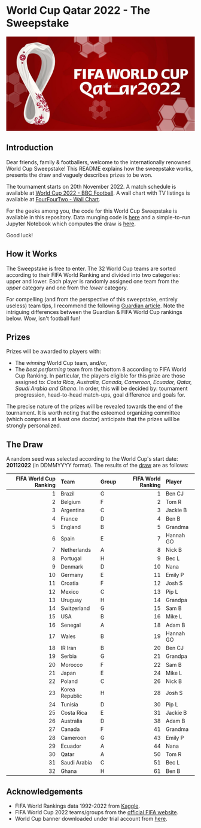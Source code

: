 # World Cup Qatar 2022 - The Sweepstake

![World Cup 2022 - Qatar](worldcup_banner.jpg)

## Introduction

Dear friends, family & footballers, welcome to the internationally renowned World Cup Sweepstake! This README explains how the sweepstake works, presents the draw and vaguely describes prizes to be won.

The tournament starts on 20th November 2022. A match schedule is available at [World Cup 2022 - BBC Football](https://www.bbc.com/sport/football/world-cup/schedule). A wall chart with TV listings is available at [FourFourTwo - Wall Chart](http://cdn.mos.cms.futurecdn.net/emvLGLK2Ra9Ci2d8aVknq/wallchart.pdf).

For the geeks among you, the code for this World Cup Sweepstake is available in this repository. Data munging code is [here](https://github.com/benjiebob/WorldCup22_Sweepstake/blob/main/extract_rankings.py) and a simple-to-run Jupyter Notebook which computes the draw is [here](https://github.com/benjiebob/WorldCup22_Sweepstake/blob/main/run_worldcup_draw.ipynb).

Good luck!

## How it Works

The Sweepstake is free to enter. The 32 World Cup teams are sorted according to their FIFA World Ranking and divided into two categories: upper and lower. Each player is randomly assigned one team from the *upper* category and one from the *lower* category.

For compelling (and from the perspective of this sweepstake, entirely useless) team tips, I recommend the following [Guardian article](https://www.theguardian.com/football/2022/jun/15/world-cup-2022-power-rankings-final-32-qatar). Note the intriguing differences between the Guardian & FIFA World Cup rankings below. Wow, isn't football fun!

## Prizes

Prizes will be awarded to players with:
- The *winning* World Cup team, and/or,
- The *best performing* team from the bottom 8 according to FIFA World Cup Ranking. In particular, the players eligible for this prize are those assigned to: *Costa Rica, Australia, Canada, Cameroon, Ecuador, Qatar, Saudi Arabia and Ghana*. In order, this will be decided by: tournament progression, head-to-head match-ups, goal difference and goals for. 

The precise nature of the prizes will be revealed towards the end of the tournament. It is worth noting that the esteemed organizing committee (which comprises at least one doctor) anticipate that the prizes will be strongly personalized.

## The Draw

A random seed was selected according to the World Cup's start date: **20112022** (in DDMMYYYY format). The results of the [draw](https://github.com/benjiebob/WorldCup22_Sweepstake/blob/main/run_worldcup_draw.ipynb) are as follows:

|   FIFA World Cup Ranking | Team           | Group   |   FIFA World Ranking | Player    |
|-------------------------:|:---------------|:--------|---------------------:|:----------|
|                        1 | Brazil         | G       |                    1 | Ben CJ    |
|                        2 | Belgium        | F       |                    2 | Tom R     |
|                        3 | Argentina      | C       |                    3 | Jackie B  |
|                        4 | France         | D       |                    4 | Ben B     |
|                        5 | England        | B       |                    5 | Grandma   |
|                        6 | Spain          | E       |                    7 | Hannah GO |
|                        7 | Netherlands    | A       |                    8 | Nick B    |
|                        8 | Portugal       | H       |                    9 | Bec L     |
|                        9 | Denmark        | D       |                   10 | Nana      |
|                       10 | Germany        | E       |                   11 | Emily P   |
|                       11 | Croatia        | F       |                   12 | Josh S    |
|                       12 | Mexico         | C       |                   13 | Pip L     |
|                       13 | Uruguay        | H       |                   14 | Grandpa   |
|                       14 | Switzerland    | G       |                   15 | Sam B     |
|                       15 | USA            | B       |                   16 | Mike L    |
|                       16 | Senegal        | A       |                   18 | Adam B    |
|                       17 | Wales          | B       |                   19 | Hannah GO |
|                       18 | IR Iran        | B       |                   20 | Ben CJ    |
|                       19 | Serbia         | G       |                   21 | Grandpa   |
|                       20 | Morocco        | F       |                   22 | Sam B     |
|                       21 | Japan          | E       |                   24 | Mike L    |
|                       22 | Poland         | C       |                   26 | Nick B    |
|                       23 | Korea Republic | H       |                   28 | Josh S    |
|                       24 | Tunisia        | D       |                   30 | Pip L     |
|                       25 | Costa Rica     | E       |                   31 | Jackie B  |
|                       26 | Australia      | D       |                   38 | Adam B    |
|                       27 | Canada         | F       |                   41 | Grandma   |
|                       28 | Cameroon       | G       |                   43 | Emily P   |
|                       29 | Ecuador        | A       |                   44 | Nana      |
|                       30 | Qatar          | A       |                   50 | Tom R     |
|                       31 | Saudi Arabia   | C       |                   51 | Bec L     |
|                       32 | Ghana          | H       |                   61 | Ben B     |

## Acknowledgements
- FIFA World Rankings data 1992-2022 from [Kaggle](https://www.kaggle.com/datasets/cashncarry/fifaworldranking?resource=download).
- FIFA World Cup 2022 teams/groups from the [official FIFA website](https://www.fifa.com/fifaplus/en/articles/qatar-2022-all-qualified-teams-groups-dates-match-schedule-tickets-more).
- World Cup banner downloaded under trial account from [here](https://www.dreamstime.com/vinnytsia-ukraine-february-fifa-world-cup-qatar-banner-fifa-world-cup-qatar-banner-image241473272).

